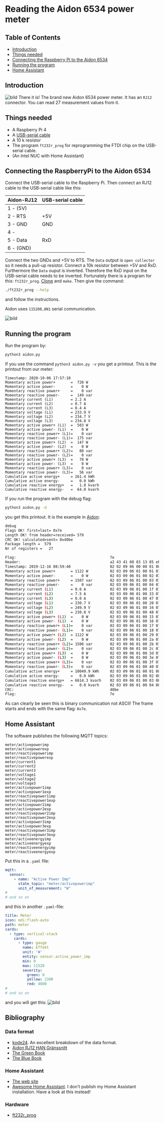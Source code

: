 # Reading the Aidon 6534 power meter

## Table of Contents

* [Introduction](#introduction)
* [Things needed](#things-needed)
* [Connecting the Raspberry Pi to the Aidon 6534](#connecting-the-raspberrypi-to-the-aidon-6534)
* [Running the program](#running-the-program)
* [Home Assistant](#home-assistant)

## Introduction 
![bild](bilder/aidon.jpg)
There it is! The brand new Aidon 6534 power meter. It has an `RJ12` connector. You can read 27 measurement values from it.

## Things needed
- A Raspberry Pi 4
- A [USB-serial cable](https://www.kjell.com/se/produkter/el-verktyg/arduino/moduler/luxorparts-usb-till-seriell-adapter-for-arduino-p88064)
- A 10 k resistor
- The program `ft232r_prog` for reprogramming the FTDI chip on the USB-serial cable.
- (An Intel NUC with Home Assistant)

## Connecting the RaspberryPi to the Aidon 6534
Connect the USB-serial cable to the Raspberry Pi. 
Then connect an RJ12 cable to the USB-serial cable like this:

| Aidon-RJ12       |  USB-serial cable  |
| ----             | ----           |
| 1 - (5V)         |                |
| 2 - RTS          | +5V            |
| 3 - GND          | GND            |
| 4 -              |                |
| 5 - Data         | RxD            |
| 6 - (GND)        |                |

Connect the two GNDs and +5V to RTS. The `Data` output is `open collector` so it needs a pull-up resistor. Connect a 10k resistor between +5V and RxD. Furthermore the `Data` ouput is inverted. Therefore the RxD input on the USB-serial cable needs to be inverted. Fortunately there is a program for this: `ft232r_prog`.
[Clone](https://github.com/eswierk/ft232r_prog) and `make`. Then give the command:
```bash
./ft232r_prog --help
```
and follow the instructions.

Aidon uses `115200,8N1` serial communication. 

![bild](bilder/kjell.jpg)

## Running the program
Run the program by:
```bash
python3 aidon.py
```
If you use the command `python3 aidon.py -v` you get a printout. This is the printout from our meter:
```
Timestamp: 2020-10-06 17:57:10
Momentary active power+       =  720 W
Momentary active power-       =    0 W
Momentary reactive power+     =    0 var
Momentary reactive power-     =  149 var
Momentary current (L1)        = 2.2 A
Momentary current (L2)        = 0.7 A
Momentary current (L3)        = 0.4 A
Momentary voltage (L1)        = 233.9 V
Momentary voltage (L2)        = 234.7 V
Momentary voltage (L3)        = 234.8 V
Momentary active power+ (L1)  =  503 W
Momentary active power- (L1)  =    0 W
Momentary reactive power+ (L1)=    0 var
Momentary reactive power- (L1)=  175 var
Momentary active power+ (L2)  =  147 W
Momentary active power- (L2)  =    0 W
Momentary reactive power+ (L2)=   80 var
Momentary reactive power- (L2)=    0 var
Momentary active power+ (L3)  =   78 W
Momentary active power- (L3)  =    0 W
Momentary reactive power+ (L3)=    0 var
Momentary reactive power- (L3)=   56 var
Cumulative active energy+     = 261.4 kWh
Cumulative active energy-     =   0.0 kWh
Cumulative reactive energy+   =   1.8 kvarh
Cumulative reactive energy-   =  64.0 kvarh
```

If you run the program with the debug flag:
```bash
python3 aidon.py -d
```
you get this printout. It is the example in [Aidon](dokument/Aidon.pdf):
```bash
debug
Flags OK! first=last= 0x7e
Length OK! from header=received= 579
CRC OK! calculated=sent= 0x40be
Package length =  579
Nr of registers =   27

Flag:                                           7e 
Header:                                         a2 43 41 08 83 13 85 eb e6 e7 00 0f 40 00 00 00 00 01 1b 
Timestamp: 2019-12-16 08:59:40                  02 02 09 06 00 00 01 00 00 ff 09 0c 07 e3 0c 10 01 07 3b 28 ff 80 00 ff 
Momentary active power+       = 1122 W          02 03 09 06 01 00 01 07 00 ff 06 00 00 04 62 02 02 0f 00 16 1b 
Momentary active power-       =    0 W          02 03 09 06 01 00 02 07 00 ff 06 00 00 00 00 02 02 0f 00 16 1b 
Momentary reactive power+     = 1507 var        02 03 09 06 01 00 03 07 00 ff 06 00 00 05 e3 02 02 0f 00 16 1d 
Momentary reactive power-     =    0 var        02 03 09 06 01 00 04 07 00 ff 06 00 00 00 00 02 02 0f 00 16 1d 
Momentary current (L1)        = 0.0 A           02 03 09 06 01 00 1f 07 00 ff 10 00 00 02 02 0f ff 16 21 
Momentary current (L2)        = 7.5 A           02 03 09 06 01 00 33 07 00 ff 10 00 4b 02 02 0f ff 16 21 
Momentary current (L3)        = 0.0 A           02 03 09 06 01 00 47 07 00 ff 10 00 00 02 02 0f ff 16 21 
Momentary voltage (L1)        = 230.7 V         02 03 09 06 01 00 20 07 00 ff 12 09 03 02 02 0f ff 16 23 
Momentary voltage (L2)        = 249.9 V         02 03 09 06 01 00 34 07 00 ff 12 09 c3 02 02 0f ff 16 23 
Momentary voltage (L3)        = 230.8 V         02 03 09 06 01 00 48 07 00 ff 12 09 04 02 02 0f ff 16 23 
Momentary active power+ (L1)  =    0 W          02 03 09 06 01 00 15 07 00 ff 06 00 00 00 00 02 02 0f 00 16 1b 
Momentary active power- (L1)  =    0 W          02 03 09 06 01 00 16 07 00 ff 06 00 00 00 00 02 02 0f 00 16 1b 
Momentary reactive power+ (L1)=    0 var        02 03 09 06 01 00 17 07 00 ff 06 00 00 00 00 02 02 0f 00 16 1d 
Momentary reactive power- (L1)=    0 var        02 03 09 06 01 00 18 07 00 ff 06 00 00 00 00 02 02 0f 00 16 1d 
Momentary active power+ (L2)  = 1122 W          02 03 09 06 01 00 29 07 00 ff 06 00 00 04 62 02 02 0f 00 16 1b 
Momentary active power- (L2)  =    0 W          02 03 09 06 01 00 2a 07 00 ff 06 00 00 00 00 02 02 0f 00 16 1b 
Momentary reactive power+ (L2)= 1506 var        02 03 09 06 01 00 2b 07 00 ff 06 00 00 05 e2 02 02 0f 00 16 1d 
Momentary reactive power- (L2)=    0 var        02 03 09 06 01 00 2c 07 00 ff 06 00 00 00 00 02 02 0f 00 16 1d 
Momentary active power+ (L3)  =    0 W          02 03 09 06 01 00 3d 07 00 ff 06 00 00 00 00 02 02 0f 00 16 1b 
Momentary active power- (L3)  =    0 W          02 03 09 06 01 00 3e 07 00 ff 06 00 00 00 00 02 02 0f 00 16 1b 
Momentary reactive power+ (L3)=    0 var        02 03 09 06 01 00 3f 07 00 ff 06 00 00 00 00 02 02 0f 00 16 1d 
Momentary reactive power- (L3)=    0 var        02 03 09 06 01 00 40 07 00 ff 06 00 00 00 00 02 02 0f 00 16 1d 
Cumulative active energy+     = 10049.9 kWh     02 03 09 06 01 00 01 08 00 ff 06 00 99 59 86 02 02 0f 00 16 1e 
Cumulative active energy-     =   0.0 kWh       02 03 09 06 01 00 02 08 00 ff 06 00 00 00 08 02 02 0f 00 16 1e 
Cumulative reactive energy+   = 6614.3 kvarh    02 03 09 06 01 00 03 08 00 ff 06 00 64 ed 4b 02 02 0f 00 16 20 
Cumulative reactive energy-   =   0.0 kvarh     02 03 09 06 01 00 04 08 00 ff 06 00 00 00 05 02 02 0f 00 16 20 
CRC:                                            40be
Flag:                                           7e
```
As can clearly be seen this is binary communication not ASCII! The frame starts and ends with the same flag: `0x7e`.

## Home Assistant

The software publishes the following MQTT topics:

```
meter/activepowerimp
meter/activepowerexp
meter/reactivepowerimp
meter/reactivepowerexp
meter/current1
meter/current2
meter/current3
meter/voltage1
meter/voltage2
meter/voltage3
meter/activepower1imp
meter/activepower1exp
meter/reactivepower1imp
meter/reactivepower1exp
meter/activepower2imp
meter/activepower2exp
meter/reactivepower2imp
meter/reactivepower2exp
meter/activepower3imp
meter/activepower3exp
meter/reactivepower3imp
meter/reactivepower3exp
meter/activeenergyimp
meter/activeenergyexp
meter/reactiveenergyimp
meter/reactiveenergyexp
```

Put this in a `.yaml` file:
```yaml
mqtt:
  sensor:
    - name: "Active Power Imp"
      state_topic: "meter/activepowerimp"
      unit_of_measurement: "W"
#
# and so on
```
and this in another `.yaml`-file:
```yaml
title: Meter
icon: mdi:flash-auto
path: meter
cards:
  - type: vertical-stack
    cards:
      - type: gauge
        name: Effekt
        unit: 'W'
        entity: sensor.active_power_imp
        min: 0
        max: 11520
        severity:
          green: 0
          yellow: 2300
          red: 4600
# 
# and so on
```
and you will get this:
![bild](bilder/Homeassistant.JPG)

## Bibliography
### Data format
* [kode24](https://www.kode24.no/guider/smart-meter-part-1-getting-the-meter-data/71287300). An excellent breakdown of the data format.
* [Aidon RJ12 HAN Gränssnitt](dokument/Aidon.pdf)
* [The Green Book](https://www.dlms.com/files/Green_Book_Edition_9-Excerpt.pdf)
* [The Blue Book](https://www.dlms.com/files/Blue_Book_Edition_13-Excerpt.pdf)
### Home Assistant
* [The web site](https://www.home-assistant.io/)
* [Awesome Home Assistant](https://github.com/isabellaalstrom/home-assistant-config). I don't publish my Home Assistant installation. Have a look at this instead!
### Hardware
* [ft232r_prog](https://github.com/eswierk/ft232r_prog)

